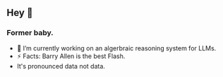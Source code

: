 ## Hey 👋

### Former baby.

- 💾 I’m currently working on an algerbraic reasoning system for LLMs.
- ⚡ Facts: Barry Allen is the best Flash.
- It's pronounced data not data.


